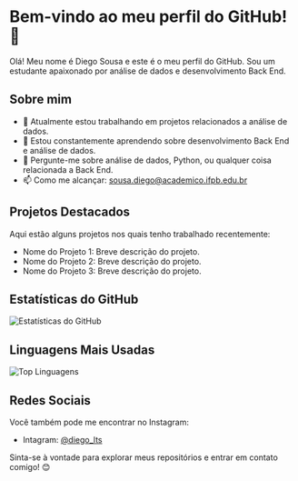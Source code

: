 # Bem-vindo ao meu perfil do GitHub! 👋

Olá! Meu nome é Diego Sousa e este é o meu perfil do GitHub. Sou um estudante apaixonado por análise de dados e desenvolvimento Back End.

## Sobre mim

- 🔭 Atualmente estou trabalhando em projetos relacionados a análise de dados.
- 🌱 Estou constantemente aprendendo sobre desenvolvimento Back End e análise de dados.
- 💬 Pergunte-me sobre análise de dados, Python, ou qualquer coisa relacionada a Back End.
- 📫 Como me alcançar: sousa.diego@academico.ifpb.edu.br

## Projetos Destacados

Aqui estão alguns projetos nos quais tenho trabalhado recentemente:

- Nome do Projeto 1: Breve descrição do projeto.
- Nome do Projeto 2: Breve descrição do projeto.
- Nome do Projeto 3: Breve descrição do projeto.

## Estatísticas do GitHub

![Estatísticas do GitHub](https://github-readme-stats.vercel.app/api?username=diegolts7&show_icons=true&theme=radical)

## Linguagens Mais Usadas

![Top Linguagens](https://github-readme-stats.vercel.app/api/top-langs/?username=diegolts7&layout=compact)

## Redes Sociais

Você também pode me encontrar no Instagram:

- Intagram: [@diego_lts](https://www.instagram.com/diego_lts/)

Sinta-se à vontade para explorar meus repositórios e entrar em contato comigo! 😊
